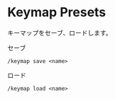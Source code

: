 # Keymap Presets
キーマップをセーブ、ロードします。

セーブ
```
/keymap save <name>
```

ロード
```
/keymap load <name>
```
